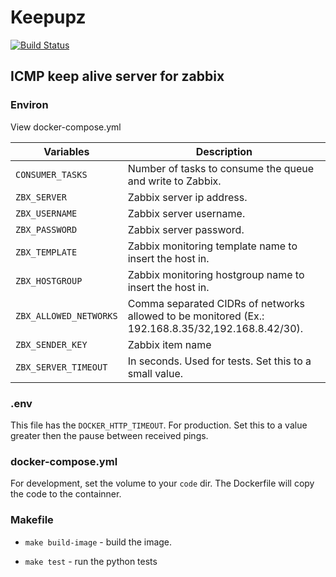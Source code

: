 # Keepupz

[![Build Status](http://192.168.8.238:8080/buildStatus/icon?job=ISPM/keepupz/master)](http://192.168.8.238:8080/job/ISPM/job/keepupz/job/master/)

## ICMP keep alive server for zabbix

### Environ

View docker-compose.yml

__Variables__ | __Description__
--- | ---
`CONSUMER_TASKS` | Number of tasks to consume the queue and write to Zabbix.
`ZBX_SERVER` | Zabbix server ip address.
`ZBX_USERNAME` | Zabbix server username.
`ZBX_PASSWORD` | Zabbix server password.
`ZBX_TEMPLATE` | Zabbix monitoring template name to insert the host in.
`ZBX_HOSTGROUP` | Zabbix monitoring hostgroup name to insert the host in.
`ZBX_ALLOWED_NETWORKS` | Comma separated CIDRs of networks allowed to be monitored (Ex.: 192.168.8.35/32,192.168.8.42/30).
`ZBX_SENDER_KEY` | Zabbix item name
`ZBX_SERVER_TIMEOUT` | In seconds. Used for tests. Set this to a small value.

### .env
This file has the `DOCKER_HTTP_TIMEOUT`. For production. Set this to a value greater then the pause between received pings.

### docker-compose.yml
For development, set the volume to your `code` dir. The Dockerfile will copy the code to the containner.

### Makefile
- `make build-image` - build the image.

- `make test` - run the python tests
